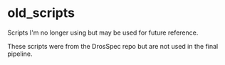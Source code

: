 # old_scripts
Scripts I'm no longer using but may be used for future reference.

These scripts were from the DrosSpec repo but are not used in the final pipeline.



